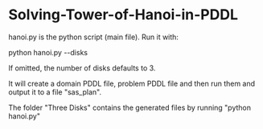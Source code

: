 # Solving-Tower-of-Hanoi-in-PDDL

hanoi.py is the python script (main file). Run it with: 

python hanoi.py --disks <number of disks> 

If omitted, the number of disks defaults to 3.
  
It will create a domain PDDL file, problem PDDL file and then run them and output it to a file "sas_plan".
  
  
The folder "Three Disks" contains the generated files by running "python hanoi.py"
